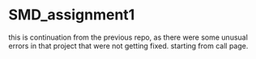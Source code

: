 # SMD_assignment1
this is continuation from the previous repo, as there were some unusual errors in that project that were not getting fixed. starting from call page.
